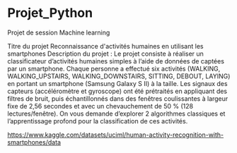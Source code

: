 # Projet_Python
Projet de session Machine learning

Titre du projet
Reconnaissance d'activités humaines en utilisant les smartphones
Description du projet :
Le projet consiste à réaliser un classificateur d’activités humaines simples à l’aide de données de captées par un smartphone. Chaque personne a effectué six activités (WALKING, WALKING_UPSTAIRS, WALKING_DOWNSTAIRS, SITTING, DEBOUT, LAYING) en portant un smartphone (Samsung Galaxy S II) à la taille. Les signaux des capteurs (accéléromètre et gyroscope) ont été prétraités en appliquant des filtres de bruit, puis échantillonnés dans des fenêtres coulissantes à largeur fixe de 2,56 secondes et avec un chevauchement de 50 % (128 lectures/fenêtre). On vous demande d’explorer 2 algorithmes classiques et l’apprentissage profond pour la classification de ces activités. 

https://www.kaggle.com/datasets/uciml/human-activity-recognition-with-smartphones/data

